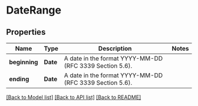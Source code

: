 # DateRange

## Properties
Name | Type | Description | Notes
------------ | ------------- | ------------- | -------------
**beginning** | **Date** | A date in the format YYYY-MM-DD (RFC 3339 Section 5.6). | 
**ending** | **Date** | A date in the format YYYY-MM-DD (RFC 3339 Section 5.6). | 

[[Back to Model list]](../README.md#documentation-for-models) [[Back to API list]](../README.md#documentation-for-api-endpoints) [[Back to README]](../README.md)


